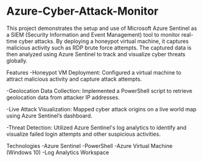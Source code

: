 # Azure-Cyber-Attack-Monitor
This project demonstrates the setup and use of Microsoft Azure Sentinel as a SIEM (Security Information and Event Management) tool to monitor real-time cyber attacks. By deploying a honeypot virtual machine, it captures malicious 
activity such as RDP brute force attempts. The captured data is then analyzed using Azure Sentinel to track and visualize cyber threats globally.

Features
 -Honeypot VM Deployment: Configured a virtual machine to attract malicious activity and capture attack attempts.
 
 -Geolocation Data Collection: Implemented a PowerShell script to retrieve geolocation data from attacker IP addresses.
 
 -Live Attack Visualization: Mapped cyber attack origins on a live world map using Azure Sentinel’s dashboard.
 
 -Threat Detection: Utilized Azure Sentinel's log analytics to identify and visualize failed login attempts and other suspicious activities.

Technologies
  -Azure Sentinel
  -PowerShell
  -Azure Virtual Machine (Windows 10)
  -Log Analytics Workspace
